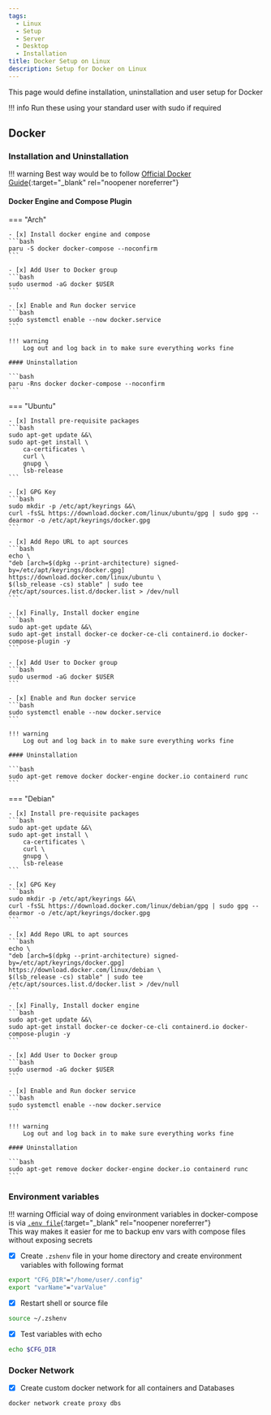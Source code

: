 ```yaml
---
tags:
  - Linux
  - Setup
  - Server
  - Desktop
  - Installation
title: Docker Setup on Linux
description: Setup for Docker on Linux
---
```

This page would define installation, uninstallation and user setup for Docker

!!! info
    Run these using your standard user with sudo if required  


## Docker

### Installation and Uninstallation

!!! warning
    Best way would be to follow [Official Docker Guide](https://docs.docker.com/engine/install/ubuntu/){:target="_blank" rel="noopener noreferrer"}

#### Docker Engine and Compose Plugin

=== "Arch"

    - [x] Install docker engine and compose
    ```bash
    paru -S docker docker-compose --noconfirm
    ```

    - [x] Add User to Docker group
    ```bash
    sudo usermod -aG docker $USER
    ```

    - [x] Enable and Run docker service
    ```bash
    sudo systemctl enable --now docker.service
    ```

    !!! warning
        Log out and log back in to make sure everything works fine

    #### Uninstallation

    ```bash
    paru -Rns docker docker-compose --noconfirm
    ```

=== "Ubuntu"

    - [x] Install pre-requisite packages
    ```bash
    sudo apt-get update &&\
    sudo apt-get install \
        ca-certificates \
        curl \
        gnupg \
        lsb-release
    ```

    - [x] GPG Key
    ```bash
    sudo mkdir -p /etc/apt/keyrings &&\
    curl -fsSL https://download.docker.com/linux/ubuntu/gpg | sudo gpg --dearmor -o /etc/apt/keyrings/docker.gpg
    ```

    - [x] Add Repo URL to apt sources
    ```bash
    echo \
    "deb [arch=$(dpkg --print-architecture) signed-by=/etc/apt/keyrings/docker.gpg] https://download.docker.com/linux/ubuntu \
    $(lsb_release -cs) stable" | sudo tee /etc/apt/sources.list.d/docker.list > /dev/null
    ```

    - [x] Finally, Install docker engine
    ```bash
    sudo apt-get update &&\
    sudo apt-get install docker-ce docker-ce-cli containerd.io docker-compose-plugin -y
    ```

    - [x] Add User to Docker group
    ```bash
    sudo usermod -aG docker $USER
    ```

    - [x] Enable and Run docker service
    ```bash
    sudo systemctl enable --now docker.service
    ```

    !!! warning
        Log out and log back in to make sure everything works fine

    #### Uninstallation

    ```bash
    sudo apt-get remove docker docker-engine docker.io containerd runc
    ```

=== "Debian"

    - [x] Install pre-requisite packages
    ```bash
    sudo apt-get update &&\
    sudo apt-get install \
        ca-certificates \
        curl \
        gnupg \
        lsb-release
    ```

    - [x] GPG Key
    ```bash
    sudo mkdir -p /etc/apt/keyrings &&\
    curl -fsSL https://download.docker.com/linux/debian/gpg | sudo gpg --dearmor -o /etc/apt/keyrings/docker.gpg
    ```

    - [x] Add Repo URL to apt sources
    ```bash
    echo \
    "deb [arch=$(dpkg --print-architecture) signed-by=/etc/apt/keyrings/docker.gpg] https://download.docker.com/linux/debian \
    $(lsb_release -cs) stable" | sudo tee /etc/apt/sources.list.d/docker.list > /dev/null
    ```

    - [x] Finally, Install docker engine
    ```bash
    sudo apt-get update &&\
    sudo apt-get install docker-ce docker-ce-cli containerd.io docker-compose-plugin -y
    ```

    - [x] Add User to Docker group
    ```bash
    sudo usermod -aG docker $USER
    ```

    - [x] Enable and Run docker service
    ```bash
    sudo systemctl enable --now docker.service
    ```

    !!! warning
        Log out and log back in to make sure everything works fine

    #### Uninstallation

    ```bash
    sudo apt-get remove docker docker-engine docker.io containerd runc
    ```

### Environment variables

!!! warning
    Official way of doing environment variables in docker-compose is via [`.env file`](https://docs.docker.com/compose/environment-variables/#the-env-file){:target="_blank" rel="noopener noreferrer"}  
    This way makes it easier for me to backup env vars with compose files without exposing secrets

- [x] Create `.zshenv` file in your home directory and create environment variables with following format
```bash title="vim ~/.zshenv"
export "CFG_DIR"="/home/user/.config"
export "varName"="varValue"
```

- [x] Restart shell or source file
```bash
source ~/.zshenv
```

- [x] Test variables with echo
```bash
echo $CFG_DIR
```

### Docker Network

- [x] Create custom docker network for all containers and Databases
```bash
docker network create proxy dbs
```
